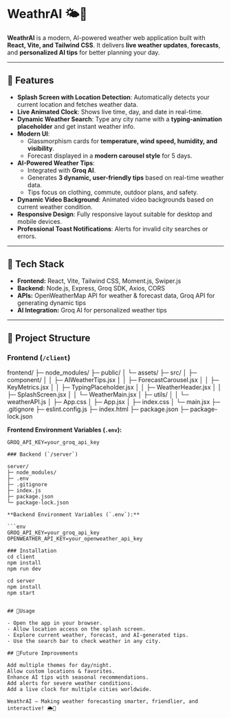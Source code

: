 # WeathrAI 🌤️🤖

**WeathrAI** is a modern, AI-powered weather web application built with **React, Vite, and Tailwind CSS**. It delivers **live weather updates**, **forecasts**, and **personalized AI tips** for better planning your day.  

---

## 🔹 Features

- **Splash Screen with Location Detection**: Automatically detects your current location and fetches weather data.  
- **Live Animated Clock**: Shows live time, day, and date in real-time.  
- **Dynamic Weather Search**: Type any city name with a **typing-animation placeholder** and get instant weather info.  
- **Modern UI**:  
  - Glassmorphism cards for **temperature, wind speed, humidity, and visibility**.  
  - Forecast displayed in a **modern carousel style** for 5 days.  
- **AI-Powered Weather Tips**:  
  - Integrated with **Groq AI**.  
  - Generates **3 dynamic, user-friendly tips** based on real-time weather data.  
  - Tips focus on clothing, commute, outdoor plans, and safety.  
- **Dynamic Video Background**: Animated video backgrounds based on current weather condition.  
- **Responsive Design**: Fully responsive layout suitable for desktop and mobile devices.  
- **Professional Toast Notifications**: Alerts for invalid city searches or errors.  

---

## 🔹 Tech Stack

- **Frontend:** React, Vite, Tailwind CSS, Moment.js, Swiper.js  
- **Backend:** Node.js, Express, Groq SDK, Axios, CORS  
- **APIs:** OpenWeatherMap API for weather & forecast data, Groq API for generating dynamic tips 
- **AI Integration:** Groq AI for personalized weather tips  

---

## 🔹 Project Structure

### Frontend (`/client`)

frontend/
├─ node_modules/
├─ public/
│  └─ assets/
├─ src/
│  ├─ component/
│  │  ├─ AIWeatherTips.jsx
│  │  ├─ ForecastCarousel.jsx
│  │  ├─ KeyMetrics.jsx
│  │  ├─ TypingPlaceholder.jsx
│  │  ├─ WeatherHeader.jsx
│  │  ├─ SplashScreen.jsx
│  │  └─ WeatherMain.jsx
│  ├─ utils/
│  │  └─ weatherAPI.js
│  ├─ App.css
│  ├─ App.jsx
│  ├─ index.css
│  └─ main.jsx
├─ .gitignore
├─ eslint.config.js
├─ index.html
├─ package.json
├─ package-lock.json


**Frontend Environment Variables (`.env`):**

```env
GROQ_API_KEY=your_groq_api_key

### Backend (`/server`)

server/
├─ node_modules/
├─ .env
├─ .gitignore
├─ index.js
├─ package.json
└─ package-lock.json

**Backend Environment Variables (`.env`):**

```env
GROQ_API_KEY=your_groq_api_key
OPENWEATHER_API_KEY=your_openweather_api_key

### Installation
cd client
npm install
npm run dev

cd server
npm install
npm start


## 🔹Usage

- Open the app in your browser.
- Allow location access on the splash screen.
- Explore current weather, forecast, and AI-generated tips.
- Use the search bar to check weather in any city.

## 🔹Future Improvements

Add multiple themes for day/night.
Allow custom locations & favorites.
Enhance AI tips with seasonal recommendations.
Add alerts for severe weather conditions.
Add a live clock for multiple cities worldwide.

WeathrAI – Making weather forecasting smarter, friendlier, and interactive! 🌦️🤖